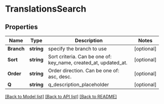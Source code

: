 # TranslationsSearch

## Properties

Name | Type | Description | Notes
------------ | ------------- | ------------- | -------------
**Branch** | **string** | specify the branch to use | [optional] 
**Sort** | **string** | Sort criteria. Can be one of: key_name, created_at, updated_at. | [optional] 
**Order** | **string** | Order direction. Can be one of: asc, desc. | [optional] 
**Q** | **string** | q_description_placeholder | [optional] 

[[Back to Model list]](../README.md#documentation-for-models) [[Back to API list]](../README.md#documentation-for-api-endpoints) [[Back to README]](../README.md)


